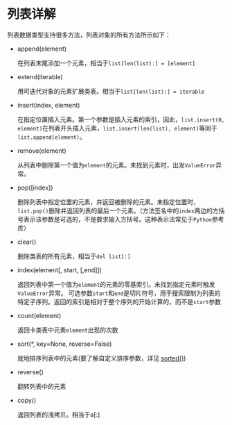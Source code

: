 # 列表详解

列表数据类型支持很多方法，列表对象的所有方法所示如下：

- append(element)

    在列表末尾添加一个元素，相当于`list[len(list):] = [element]`

- extend(iterable)

    用可迭代对象的元素扩展类表。相当于`list[len(list):] = iterable`

- insert(index, element)

    在指定位置插入元素。第一个参数是插入元素的索引，因此，`list.insert(0, element)`在列表开头插入元素，`list.insert(len(list), element)`等同于`list.append(element)`。

- remove(element)

    从列表中删除第一个值为`element`的元素。未找到元素时，出发`ValueError`异常。

- pop([index])

    删除列表中指定位置的元素，并返回被删除的元素。未指定位置时，`list.pop()`删除并返回列表的最后一个元素。（方法签名中的`index`两边的方括号表示该参数是可选的，不是要求输入方括号。这种表示法常见于`Python`参考库）

- clear()

    删除类表的所有元素，相当于`del list[:]`

- index(element[, start, [,end]])

    返回列表中第一个值为`element`的元素的零基索引。未找到指定元素时触发`ValueError`异常。
    可选参数`start`和`end`是切片符号，用于搜索限制为列表的特定子序列。返回的索引是相对于整个序列的开始计算的，而不是`start`参数

- count(element)

    返回卡类表中元素`element`出现的次数

- sort(*, key=None, reverse=False)

    就地排序列表中的元素(要了解自定义排序参数，详见 [sorted()](https://docs.python.org/zh-cn/3/library/functions.html#sorted))

- reverse()

    翻转列表中的元素

- copy()

    返回列表的浅拷贝。相当于a[:]